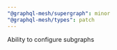 ```yaml
---
"@graphql-mesh/supergraph": minor
"@graphql-mesh/types": patch
---
```


Ability to configure subgraphs
